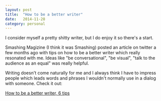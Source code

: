 ```yaml
---
layout: post
title:  "How to be a better writer"
date:   2014-11-28
category: personal
---
```


I consider myself a pretty shitty writer, but I do enjoy it so there's a start.

Smashing Magizine (I think it was Smashing) posted an article on twitter a few months ago with tips on how to be a better writer which really resonated with me. Ideas like "be conversational", "be visual", "talk to the audience as an equal" was really helpful.

Writing doesn't come naturally for me and I always think I have to impress people which leads words and phrases I wouldn't normally use in a dialog with someone. Check it out:

[How to be a better writer, 6 tips](http://www.bakadesuyo.com/2014/11/how-to-be-a-better-writer/)